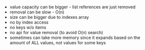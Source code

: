 * value capacity can be bigger - list<T> references are just removed
* removal can be slow - O(n)
* size can be bigger due to indexes array
* no by index access
* no keys w/o items
* no api for value removal (to avoid O(n) search)
* sometimes can take more memory since it expands based on the amount of ALL values, not values for some keys
